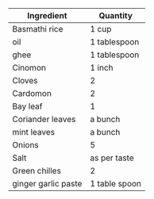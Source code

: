 Ingredient|Quantity
----------|--------
Basmathi rice|1 cup
oil|1 tablespoon
ghee|1 tablespoon
Cinomon|1 inch
Cloves|2
Cardomon|2
Bay leaf|1
Coriander leaves |a bunch
mint leaves|a bunch
Onions|5
Salt|as per taste
Green chilles|2
ginger garlic paste|1 table spoon